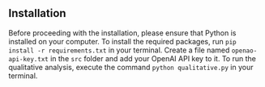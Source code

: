#

## Installation

Before proceeding with the installation, please ensure that Python is installed on your computer.
To install the required packages, run `pip install -r requirements.txt` in your terminal.
Create a file named `openao-api-key.txt` in the `src` folder and add your OpenAI API key to it.
To run the qualitative analysis, execute the command `python qualitative.py` in your terminal.
